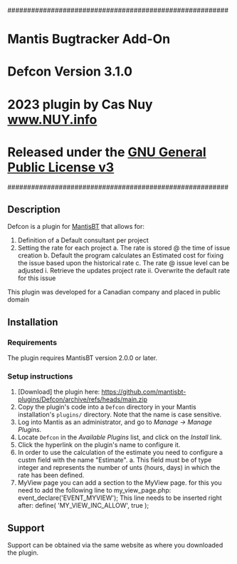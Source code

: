 ########################################################
#	Mantis Bugtracker Add-On
# 	Defcon Version 3.1.0
#	2023 plugin by Cas Nuy www.NUY.info
#	Released under the [GNU General Public License v3](http://opensource.org/licenses/GPL-3.0)
########################################################

## Description

Defcon is a plugin for [MantisBT](http://mantisbt.org) that allows for:
1. Definition of a Default consultant per project
2. Setting the rate for each project
	a. The rate is stored @ the time of issue creation
	b. Default the program calculates an Estimated cost for fixing the issue based upon the historical rate
	c. The rate @ issue level can be adjusted
		i.	Retrieve the updates project rate
		ii.	Overwrite the default rate for this issue


This plugin was developed for a Canadian company and placed in public domain 


## Installation

### Requirements
The plugin requires MantisBT version 2.0.0 or later.

### Setup instructions
1. [Download] the plugin here: https://github.com/mantisbt-plugins/Defcon/archive/refs/heads/main.zip
2. Copy the plugin's code into a `Defcon` directory in your Mantis 
   installation's `plugins/` directory. Note that the name is case sensitive.
3. Log into Mantis as an administrator, and go to _Manage -> Manage Plugins_.
4. Locate `Defcon` in the _Available Plugins_ list, and click
   on the _Install_ link.
5. Click the hyperlink on the plugin's name to configure it.
6. In order to use the calculation of the estimate you need to configure a custm field with the name "Estimate".
	a. This field must be of type integer and represents the number of unts (hours, days) in which the rate has been defined.
7. MyView page
	you can add a section to the MyView page.
	for this you need to add the following line to my_view_page.php:
	event_declare('EVENT_MYVIEW');
	This line needs to be inserted right after:
	define( 'MY_VIEW_INC_ALLOW', true );
	
## Support
Support can be obtained via the same website as where you downloaded the plugin.